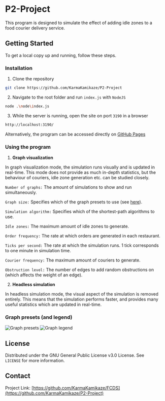# P2-Project

This program is designed to simulate the effect of adding idle zones to a food courier delivery service.

<!-- GETTING STARTED -->
 ## Getting Started
 
 To get a local copy up and running, follow these steps. 
 
 ### Installation 

 1. Clone the repository

```sh
git clone https://github.com/KarmaKamikaze/P2-Project
```
 2. Navigate to the root folder and run `index.js` with `NodeJS`

```sh
node .\node\index.js
```

 3. While the server is running, open the site on port `3190` in a browser 

```sh
http://localhost:3190/
```

Alternatively, the program can be accessed directly on [GitHub Pages](https://www.youtube.com/watch?v=dQw4w9WgXcQ)

### Using the program

 1. **Graph visualization**

In graph visualization mode, the simulation runs visually and is updated in real-time.
This mode does not provide as much in-depth statistics, but the behaviour of couriers, idle zone generation etc. can be studied closely.

`Number of graphs:` The amount of simulations to show and run simultaneously.

`Graph size:` Specifies which of the graph presets to use (see [here](#graph-presets)).

`Simulation algorithm:` Specifies which of the shortest-path algorithms to use.

`Idle zones:` The maximum amount of idle zones to generate.

`Order frequency:` The rate at which orders are generated in each restaurant.

`Ticks per second:` The rate at which the simulation runs. 1 tick corresponds to one minute in simulation time.

`Courier frequency:` The maximum amount of couriers to generate.

`Obstruction level:` The number of edges to add random obstructions on (which affects the weight of an edge).


 2. **Headless simulation**

In headless simulation mode, the visual aspect of the simulation is removed entirely.
This means that the simulation performs faster, and provides many useful statistics which are updated in real-time.

### <a name="#graph-presets"></a>Graph presets (and legend)

![Graph presets](https://raw.githubusercontent.com/KarmaKamikaze/P2-Project/2822bc552ca0f7d3a5cd7845db7f1076b9e03171/.github/Graphs.png)
![Graph legend](https://raw.githubusercontent.com/KarmaKamikaze/P2-Project/dev/node/PublicResources/html/legend.png)

 <!-- LICENSE -->
 ## License
 
 Distributed under the GNU General Public License v3.0 License. See `LICENSE` for more information. 


 <!-- CONTACT --> 
 ## Contact 
 
 Project Link: [https://github.com/KarmaKamikaze/FCDS](https://github.com/KarmaKamikaze/P2-Project)
